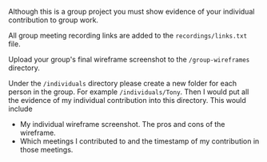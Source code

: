 Although this is a group project you must show evidence of your individual contribution to group work.

All group meeting recording links are added to the `recordings/links.txt` file.

Upload your group's final wireframe screenshot to the `/group-wireframes` directory.

Under the `/individuals` directory please create a new folder for each person in the group. For example `/individuals/Tony`. Then I would put all the evidence of my individual contribution into this directory. This would include

- My individual wireframe screenshot. The pros and cons of the wireframe.
- Which meetings I contributed to and the timestamp of my contribution in those meetings.
